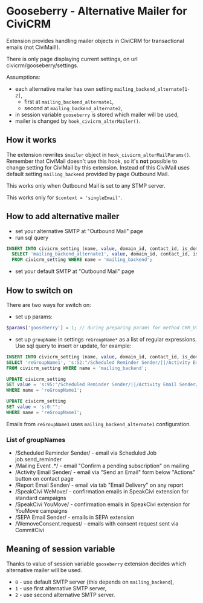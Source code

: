 # Gooseberry - Alternative Mailer for CiviCRM

Extension provides handling mailer objects in CiviCRM for transactional emails (not CiviMail!).

There is only page displaying current settings, on url civicrm/gooseberry/settings.

Assumptions:

* each alternative mailer has own setting `mailing_backend_alternate[1-2]`,
    * first at `mailing_backend_alternate1`,
    * second at `mailing_backend_alternate2`,
* in session variable `gooseberry` is stored which mailer will be used,
* mailer is changed by `hook_civicrm_alterMailer()`.

## How it works

The extension rewrites `$mailer` object in `hook_civicrm_alterMailParams()`. Remember that CiviMail doesn't use this hook, so it's **not** possible to change setting for CiviMail by this extension. Instead of this CiviMail uses default setting `mailing_backend` provided by page Outbound Mail.

This works only when Outbound Mail is set to any STMP server.

This works only for `$context = 'singleEmail'`.

## How to add alternative mailer

* set your alternative SMTP at "Outbound Mail" page
* run sql query

```sql
INSERT INTO civicrm_setting (name, value, domain_id, contact_id, is_domain, component_id, created_date, created_id)
  SELECT 'mailing_backend_alternate1', value, domain_id, contact_id, is_domain, component_id, created_date, created_id
  FROM civicrm_setting WHERE name = 'mailing_backend';
```

* set your default SMTP at "Outbound Mail" page

## How to switch on

There are two ways for switch on:

* set up params:
```php
$params['gooseberry'] = 1; // during preparing params for method CRM_Utils_Mail::send()
```
* set up `groupName` in settings `reGroupName*` as a list of regular expressions. Use sql query to insert or update, for example:
```sql
INSERT INTO civicrm_setting (name, value, domain_id, contact_id, is_domain, component_id, created_date, created_id)
SELECT 'reGroupName1', 's:52:"/Scheduled Reminder Sender/||/Activity Email Sender/";', domain_id, contact_id, is_domain, component_id, created_date, created_id
FROM civicrm_setting WHERE name = 'mailing_backend';

UPDATE civicrm_setting
SET value = 's:95:"/Scheduled Reminder Sender/||/Activity Email Sender/||/Report Email Sender/||/Mailing Event .*/";'
WHERE name = 'reGroupName1';

UPDATE civicrm_setting
SET value = 's:0:"";'
WHERE name = 'reGroupName1';
```

Emails from `reGroupName1` uses `mailing_backend_alternate1` configuration.

### List of groupNames

* /Scheduled Reminder Sender/ - email via Scheduled Job job.send_reminder
* /Mailing Event .*/ - email "Confirm a pending subscription" on mailing
* /Activity Email Sender/ - email via "Send an Email" form below "Actions" button on contact page
* /Report Email Sender/ - email via tab "Email Delivery" on any report
* /SpeakCivi WeMove/ - confirmation emails in SpeakCivi extension for standard campaigns
* /SpeakCivi YouMove/ - confirmation emails in SpeakCivi extension for YouMove campaigns
* /SEPA Email Sender/ - emails in SEPA extension
* /WemoveConsent.request/ - emails with consent request sent via CommitCivi

## Meaning of session variable

Thanks to value of session variable `gooseberry` extension decides which alternative mailer will be used.

* `0` - use default SMTP server (this depends on `mailing_backend`),
* `1` - use first alternative SMTP server,
* `2` - use second alternative SMTP server.
